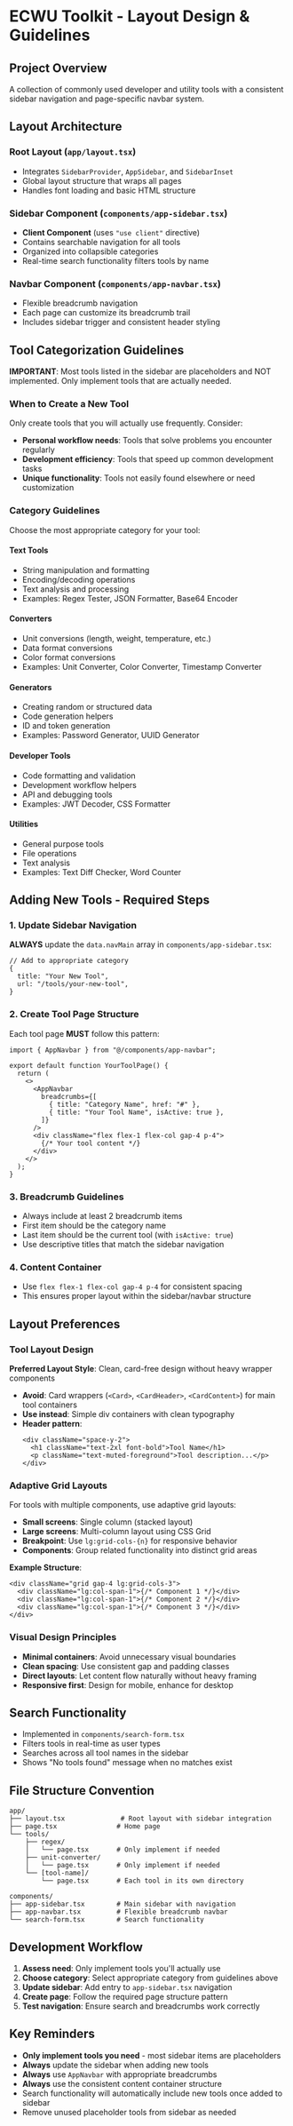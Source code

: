 # ECWU Toolkit - Layout Design & Guidelines

## Project Overview

A collection of commonly used developer and utility tools with a consistent sidebar navigation and page-specific navbar system.

## Layout Architecture

### Root Layout (`app/layout.tsx`)

- Integrates `SidebarProvider`, `AppSidebar`, and `SidebarInset`
- Global layout structure that wraps all pages
- Handles font loading and basic HTML structure

### Sidebar Component (`components/app-sidebar.tsx`)

- **Client Component** (uses `"use client"` directive)
- Contains searchable navigation for all tools
- Organized into collapsible categories
- Real-time search functionality filters tools by name

### Navbar Component (`components/app-navbar.tsx`)

- Flexible breadcrumb navigation
- Each page can customize its breadcrumb trail
- Includes sidebar trigger and consistent header styling

## Tool Categorization Guidelines

**IMPORTANT**: Most tools listed in the sidebar are placeholders and NOT implemented. Only implement tools that are actually needed.

### When to Create a New Tool

Only create tools that you will actually use frequently. Consider:

- **Personal workflow needs**: Tools that solve problems you encounter regularly
- **Development efficiency**: Tools that speed up common development tasks
- **Unique functionality**: Tools not easily found elsewhere or need customization

### Category Guidelines

Choose the most appropriate category for your tool:

#### Text Tools

- String manipulation and formatting
- Encoding/decoding operations
- Text analysis and processing
- Examples: Regex Tester, JSON Formatter, Base64 Encoder

#### Converters

- Unit conversions (length, weight, temperature, etc.)
- Data format conversions
- Color format conversions
- Examples: Unit Converter, Color Converter, Timestamp Converter

#### Generators

- Creating random or structured data
- Code generation helpers
- ID and token generation
- Examples: Password Generator, UUID Generator

#### Developer Tools

- Code formatting and validation
- Development workflow helpers
- API and debugging tools
- Examples: JWT Decoder, CSS Formatter

#### Utilities

- General purpose tools
- File operations
- Text analysis
- Examples: Text Diff Checker, Word Counter

## Adding New Tools - Required Steps

### 1. Update Sidebar Navigation

**ALWAYS** update the `data.navMain` array in `components/app-sidebar.tsx`:

```tsx
// Add to appropriate category
{
  title: "Your New Tool",
  url: "/tools/your-new-tool",
}
```

### 2. Create Tool Page Structure

Each tool page **MUST** follow this pattern:

```tsx
import { AppNavbar } from "@/components/app-navbar";

export default function YourToolPage() {
  return (
    <>
      <AppNavbar
        breadcrumbs={[
          { title: "Category Name", href: "#" },
          { title: "Your Tool Name", isActive: true },
        ]}
      />
      <div className="flex flex-1 flex-col gap-4 p-4">
        {/* Your tool content */}
      </div>
    </>
  );
}
```

### 3. Breadcrumb Guidelines

- Always include at least 2 breadcrumb items
- First item should be the category name
- Last item should be the current tool (with `isActive: true`)
- Use descriptive titles that match the sidebar navigation

### 4. Content Container

- Use `flex flex-1 flex-col gap-4 p-4` for consistent spacing
- This ensures proper layout within the sidebar/navbar structure

## Layout Preferences

### Tool Layout Design

**Preferred Layout Style**: Clean, card-free design without heavy wrapper components

- **Avoid**: Card wrappers (`<Card>`, `<CardHeader>`, `<CardContent>`) for main tool containers
- **Use instead**: Simple div containers with clean typography
- **Header pattern**: 
  ```tsx
  <div className="space-y-2">
    <h1 className="text-2xl font-bold">Tool Name</h1>
    <p className="text-muted-foreground">Tool description...</p>
  </div>
  ```

### Adaptive Grid Layouts

For tools with multiple components, use adaptive grid layouts:

- **Small screens**: Single column (stacked layout)
- **Large screens**: Multi-column layout using CSS Grid
- **Breakpoint**: Use `lg:grid-cols-{n}` for responsive behavior
- **Components**: Group related functionality into distinct grid areas

**Example Structure**:
```tsx
<div className="grid gap-4 lg:grid-cols-3">
  <div className="lg:col-span-1">{/* Component 1 */}</div>
  <div className="lg:col-span-1">{/* Component 2 */}</div>
  <div className="lg:col-span-1">{/* Component 3 */}</div>
</div>
```

### Visual Design Principles

- **Minimal containers**: Avoid unnecessary visual boundaries
- **Clean spacing**: Use consistent gap and padding classes
- **Direct layouts**: Let content flow naturally without heavy framing
- **Responsive first**: Design for mobile, enhance for desktop

## Search Functionality

- Implemented in `components/search-form.tsx`
- Filters tools in real-time as user types
- Searches across all tool names in the sidebar
- Shows "No tools found" message when no matches exist

## File Structure Convention

```text
app/
├── layout.tsx              # Root layout with sidebar integration
├── page.tsx               # Home page
└── tools/
    ├── regex/
    │   └── page.tsx       # Only implement if needed
    ├── unit-converter/
    │   └── page.tsx       # Only implement if needed
    └── [tool-name]/
        └── page.tsx       # Each tool in its own directory

components/
├── app-sidebar.tsx        # Main sidebar with navigation
├── app-navbar.tsx         # Flexible breadcrumb navbar
└── search-form.tsx        # Search functionality
```

## Development Workflow

1. **Assess need**: Only implement tools you'll actually use
2. **Choose category**: Select appropriate category from guidelines above
3. **Update sidebar**: Add entry to `app-sidebar.tsx` navigation
4. **Create page**: Follow the required page structure pattern
5. **Test navigation**: Ensure search and breadcrumbs work correctly

## Key Reminders

- **Only implement tools you need** - most sidebar items are placeholders
- **Always** update the sidebar when adding new tools
- **Always** use `AppNavbar` with appropriate breadcrumbs
- **Always** use the consistent content container structure
- Search functionality will automatically include new tools once added to sidebar
- Remove unused placeholder tools from sidebar as needed